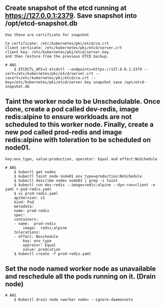 ## Create snapshot of the etcd running at https://127.0.0.1:2379. Save snapshot into /opt/etcd-snapshot.db
    Use these are certificate for snapshot

    Ca certificate: /etc/kubernetes/pki/etcd/ca.crt
    Client certicate: /etc/kubernetes/pki/etcd/server.crt
    client key: /etc/kubernetes/pki/etcd/server.key
    and then restore from the previous ETCD backup.

    # ANS
        $ ETCDCTL_API=3 etcdctl --endpoints=https://127.0.0.1:2379 --cert=/etc/kubernetes/pki/etcd/server.crt --cacert=/etc/kubernetes/pki/etcd/ca.crt --key=/etc/kubernetes/pki/etcd/server.key snapshot save /opt/etcd-snapshot.db

## Taint the worker node to be Unschedulable. Once done, create a pod called dev-redis, image redis:alpine to ensure workloads are not scheduled to this worker node. Finally, create a new pod called prod-redis and image redis:alpine with toleration to be scheduled on node01.
    key:env_type, value:production, operator: Equal and effect:NoSchedule 

    # ANS
        $ kubectl get nodes
        $ kubectl taint node node01 env_type=production:NoSchedule
        $ kubectl describe nodes node01 | grep -i taint
        $ kubectl run dev-redis --image=redis:alpine --dyn-run=client -o yaml > pod-redis.yaml
        $ vi prod-redis.yaml
        apiVersion: v1 
        kind: Pod 
        metadata:
        name: prod-redis 
        spec:
        containers:
        - name:  prod-redis 
            image:  redis:alpine
        tolerations:
        - effect: Noschedule 
            key: env_type 
            operator: Equal 
            value: prodcution
        $ kubectl create -f prod-redis.yaml
    
## Set the node named worker node as unavailable and reschedule all the pods running on it. (Drain node)
    # ANS
        $ Kubectl drain node <worker node> --ignore-daemonsets

